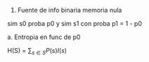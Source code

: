 1. Fuente de info binaria memoria nula

sim s0 proba p0 y sim s1 con proba p1 = 1 - p0

a. Entropia en func de p0

  H(S) = $\sum_{s\in S}P(s)I(s)$